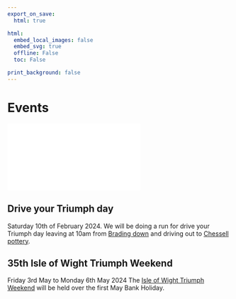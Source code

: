 ```yaml
---
export_on_save:
  html: true

html:
  embed_local_images: false
  embed_svg: true
  offline: False
  toc: False

print_background: false
---
```


# Events

![menubar](/dev/menubar.md)

## Drive your Triumph day

Saturday 10th of February 2024.
We will be doing a run for drive your Triumph day leaving at 10am from [Brading down](https://w3w.co/dimension.ghosts.project) and driving out to [Chessell pottery](https://chessellpotterycafe.co.uk/).

## 35th Isle of Wight Triumph Weekend

Friday 3rd May to Monday 6th May 2024
The [Isle of Wight Triumph Weekend](/weekend.html) will be held over the first May Bank Holiday.
